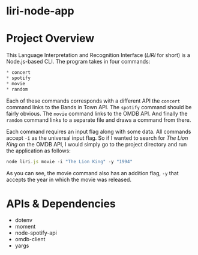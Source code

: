 # liri-node-app

# Project Overview
This Language Interpretation and Recognition Interface (*LIRI* for short) is a Node.js-based CLI. The program takes in four commands: 

```javascript
* concert
* spotify
* movie
* random
```

Each of these commands corresponds with a different API the `concert ` command links to the Bands in Town API. The `spotify` command should be fairly obvious. The `movie` command links to the OMDB API. And finally the `random` command links to a separate file and draws a command from there.

Each command requires an input flag along with some data. All commands accept `-i` as the universal input flag. So if I wanted to search for *The Lion King* on the OMDB API, I would simply go to the project directory and run the application as follows:

```javascript
node liri.js movie -i "The Lion King" -y "1994"
```

As you can see, the movie command also has an addition flag, `-y` that accepts the year in which the movie was released.

# APIs & Dependencies
* dotenv
* moment
* node-spotify-api
* omdb-client
* yargs